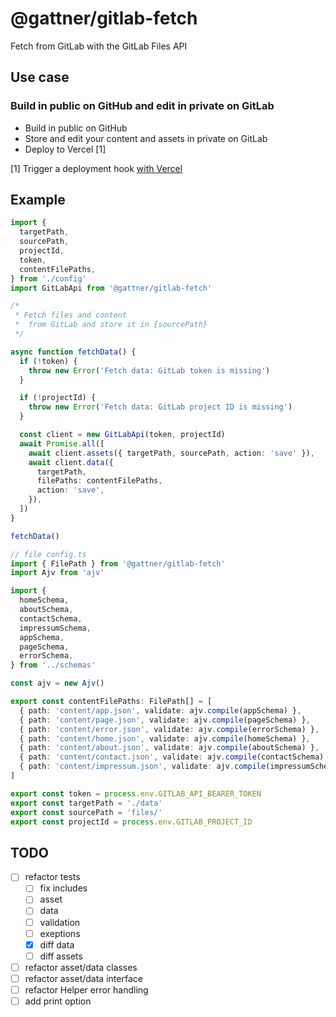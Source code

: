 # @gattner/gitlab-fetch

Fetch from GitLab with the GitLab Files API

## Use case

### Build in public on GitHub and edit in private on GitLab

* Build in public on GitHub
* Store and edit your content and assets in private on GitLab
* Deploy to Vercel [1]

[1] Trigger a deployment hook [with Vercel](https://vercel.com/docs/concepts/git/deploy-hooks)

## Example

```ts
import {
  targetPath,
  sourcePath,
  projectId,
  token,
  contentFilePaths,
} from './config'
import GitLabApi from '@gattner/gitlab-fetch'

/*
 * Fetch files and content
 *  from GitLab and store it in {sourcePath}
 */

async function fetchData() {
  if (!token) {
    throw new Error('Fetch data: GitLab token is missing')
  }

  if (!projectId) {
    throw new Error('Fetch data: GitLab project ID is missing')
  }

  const client = new GitLabApi(token, projectId)
  await Promise.all([
    await client.assets({ targetPath, sourcePath, action: 'save' }),
    await client.data({
      targetPath,
      filePaths: contentFilePaths,
      action: 'save',
    }),
  ])
}

fetchData()
```

```ts
// file config.ts
import { FilePath } from '@gattner/gitlab-fetch'
import Ajv from 'ajv'

import {
  homeSchema,
  aboutSchema,
  contactSchema,
  impressumSchema,
  appSchema,
  pageSchema,
  errorSchema,
} from '../schemas'

const ajv = new Ajv()

export const contentFilePaths: FilePath[] = [
  { path: 'content/app.json', validate: ajv.compile(appSchema) },
  { path: 'content/page.json', validate: ajv.compile(pageSchema) },
  { path: 'content/error.json', validate: ajv.compile(errorSchema) },
  { path: 'content/home.json', validate: ajv.compile(homeSchema) },
  { path: 'content/about.json', validate: ajv.compile(aboutSchema) },
  { path: 'content/contact.json', validate: ajv.compile(contactSchema) },
  { path: 'content/impressum.json', validate: ajv.compile(impressumSchema) },
]

export const token = process.env.GITLAB_API_BEARER_TOKEN
export const targetPath = './data'
export const sourcePath = 'files/'
export const projectId = process.env.GITLAB_PROJECT_ID

```

## TODO

* [ ] refactor tests
  * [ ] fix includes
  * [ ] asset
  * [ ] data
  * [ ] validation
  * [ ] exeptions
  * [x] diff data
  * [ ] diff assets
* [ ] refactor asset/data classes
* [ ] refactor asset/data interface
* [ ] refactor Helper error handling
* [ ] add print option
